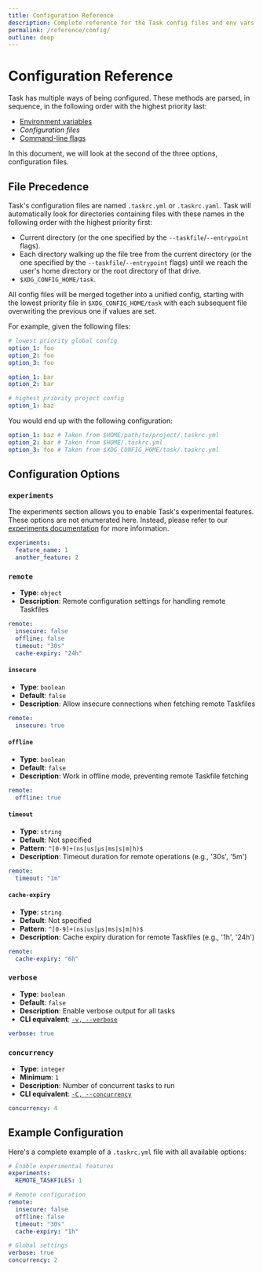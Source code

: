 ```yaml
---
title: Configuration Reference
description: Complete reference for the Task config files and env vars
permalink: /reference/config/
outline: deep
---
```


# Configuration Reference

Task has multiple ways of being configured. These methods are parsed, in
sequence, in the following order with the highest priority last:

- [Environment variables](./environment.md)
- _Configuration files_
- [Command-line flags](./cli.md)

In this document, we will look at the second of the three options, configuration
files.

## File Precedence

Task's configuration files are named `.taskrc.yml` or `.taskrc.yaml`. Task will
automatically look for directories containing files with these names in the
following order with the highest priority first:

- Current directory (or the one specified by the `--taskfile`/`--entrypoint`
  flags).
- Each directory walking up the file tree from the current directory (or the one
  specified by the `--taskfile`/`--entrypoint` flags) until we reach the user's
  home directory or the root directory of that drive.
- `$XDG_CONFIG_HOME/task`.

All config files will be merged together into a unified config, starting with
the lowest priority file in `$XDG_CONFIG_HOME/task` with each subsequent file
overwriting the previous one if values are set.

For example, given the following files:

```yaml [$XDG_CONFIG_HOME/task/.taskrc.yml]
# lowest priority global config
option_1: foo
option_2: foo
option_3: foo
```

```yaml [$HOME/.taskrc.yml]
option_1: bar
option_2: bar
```

```yaml [$HOME/path/to/project/.taskrc.yml]
# highest priority project config
option_1: baz
```

You would end up with the following configuration:

```yaml
option_1: baz # Taken from $HOME/path/to/project/.taskrc.yml
option_2: bar # Taken from $HOME/.taskrc.yml
option_3: foo # Taken from $XDG_CONFIG_HOME/task/.taskrc.yml
```

## Configuration Options

### `experiments`

The experiments section allows you to enable Task's experimental features. These
options are not enumerated here. Instead, please refer to our
[experiments documentation](../experiments/index.md) for more information.

```yaml
experiments:
  feature_name: 1
  another_feature: 2
```

### `remote`

- **Type**: `object`
- **Description**: Remote configuration settings for handling remote Taskfiles

```yaml
remote:
  insecure: false
  offline: false
  timeout: "30s"
  cache-expiry: "24h"
```

#### `insecure`

- **Type**: `boolean`
- **Default**: `false`
- **Description**: Allow insecure connections when fetching remote Taskfiles

```yaml
remote:
  insecure: true
```

#### `offline`

- **Type**: `boolean`
- **Default**: `false`
- **Description**: Work in offline mode, preventing remote Taskfile fetching

```yaml
remote:
  offline: true
```

#### `timeout`

- **Type**: `string`
- **Default**: Not specified
- **Pattern**: `^[0-9]+(ns|us|µs|ms|s|m|h)$`
- **Description**: Timeout duration for remote operations (e.g., '30s', '5m')

```yaml
remote:
  timeout: "1m"
```

#### `cache-expiry`

- **Type**: `string`
- **Default**: Not specified
- **Pattern**: `^[0-9]+(ns|us|µs|ms|s|m|h)$`
- **Description**: Cache expiry duration for remote Taskfiles (e.g., '1h', '24h')

```yaml
remote:
  cache-expiry: "6h"
```

### `verbose`

- **Type**: `boolean`
- **Default**: `false`
- **Description**: Enable verbose output for all tasks
- **CLI equivalent**: [`-v, --verbose`](./cli.md#-v---verbose)

```yaml
verbose: true
```

### `concurrency`

- **Type**: `integer`
- **Minimum**: `1`
- **Description**: Number of concurrent tasks to run
- **CLI equivalent**: [`-C, --concurrency`](./cli.md#-c---concurrency-number)

```yaml
concurrency: 4
```

## Example Configuration

Here's a complete example of a `.taskrc.yml` file with all available options:

```yaml
# Enable experimental features
experiments:
  REMOTE_TASKFILES: 1

# Remote configuration
remote:
  insecure: false
  offline: false
  timeout: "30s"
  cache-expiry: "1h"

# Global settings
verbose: true
concurrency: 2
```
